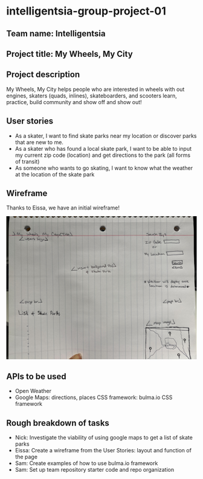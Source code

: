 # intelligentsia-group-project-01

## Team name: Intelligentsia

## Project title: My Wheels, My City

## Project description
My Wheels, My City helps people who are interested in wheels with out engines, skaters (quads, inlines), skateboarders, and scooters learn, practice, build community and show off and show out!

## User stories
* As a skater, I want to find skate parks near my location or discover parks that are new to me.
* As a skater who has found a local skate park, I want to be able to input my current zip code (location) and get directions to the park (all forms of transit)
* As someone who wants to go skating, I want to know what the weather at the location of the skate park

## Wireframe

Thanks to Eissa, we have an initial wireframe!

![initial wireframe!](./assets/images/wireframeFirstDraft.jpg)

## APIs to be used
* Open Weather
* Google Maps: directions, places
CSS framework: bulma.io CSS framework

## Rough breakdown of tasks
* Nick: Investigate the viability of using google maps to get a list of skate parks
* Eissa: Create a wireframe from the User Stories: layout and function of the page
* Sam: Create examples of how to use bulma.io framework
* Sam: Set up team repository starter code and repo organization
